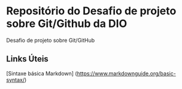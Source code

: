 # Repositório do Desafio de projeto sobre Git/Github da DIO
Desafio de projeto sobre Git/GitHub

## Links Úteis
[Sintaxe básica Markdown] (https://www.markdownguide.org/basic-syntax/)
